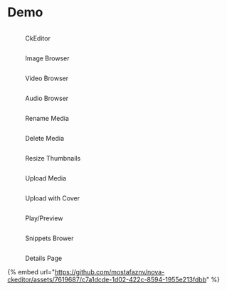 # Demo



<div>

<figure><img src="../.gitbook/assets/1.png" alt=""><figcaption><p>CkEditor</p></figcaption></figure>

 

<figure><img src="../.gitbook/assets/2.png" alt=""><figcaption><p>Image Browser</p></figcaption></figure>

 

<figure><img src="../.gitbook/assets/3.png" alt=""><figcaption><p>Video Browser</p></figcaption></figure>

 

<figure><img src="../.gitbook/assets/4.png" alt=""><figcaption><p>Audio Browser</p></figcaption></figure>

 

<figure><img src="../.gitbook/assets/5.png" alt=""><figcaption><p>Rename Media</p></figcaption></figure>

 

<figure><img src="../.gitbook/assets/6.png" alt=""><figcaption><p>Delete Media</p></figcaption></figure>

</div>

<div>

<figure><img src="../.gitbook/assets/7.png" alt=""><figcaption><p>Resize Thumbnails</p></figcaption></figure>

 

<figure><img src="../.gitbook/assets/8.png" alt=""><figcaption><p>Upload Media</p></figcaption></figure>

 

<figure><img src="../.gitbook/assets/9.png" alt=""><figcaption><p>Upload with Cover</p></figcaption></figure>

 

<figure><img src="../.gitbook/assets/10.png" alt=""><figcaption><p>Play/Preview</p></figcaption></figure>

 

<figure><img src="../.gitbook/assets/11.png" alt=""><figcaption><p>Snippets Brower</p></figcaption></figure>

 

<figure><img src="../.gitbook/assets/12.png" alt=""><figcaption><p>Details Page</p></figcaption></figure>

</div>





{% embed url="https://github.com/mostafaznv/nova-ckeditor/assets/7619687/c7a1dcde-1d02-422c-8594-1955e213fdbb" %}

